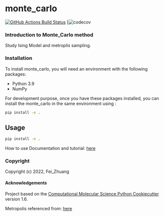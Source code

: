monte_carlo
==============================
[//]: # (Badges)
[![GitHub Actions Build Status](https://github.com/REPLACE_WITH_OWNER_ACCOUNT/monte_carlo/workflows/CI/badge.svg)](https://github.com/REPLACE_WITH_OWNER_ACCOUNT/monte_carlo/actions?query=workflow%3ACI)
[![codecov](https://codecov.io/gh/FeiQuantumSoftware/Monte_Carlo/commit/5941e927d2e5f732af2d63403d6176b5ffd709b1/)


### Introduction to Monte_Carlo method


Study Ising Model and metroplis sampling.


### Installation

To install monte_carlo, you will need an environment with the following packages:

* Python 3.9
* NumPy

For development purpose, once you have these packages installed, you can install the monte_carlo in the same environment using :

   ```sh
   pip install -e .
   ```



<!-- USAGE EXAMPLES -->
## Usage


   ```sh
   pip install -e .
   ```


 
How to use Documentation and tutorial: [here](https://monte-carlo-feiquantumsoftware.readthedocs.io/en/latest/)



<!-- ROADMAP -->



### Copyright

Copyright (c) 2022, Fei_Zhuang


#### Acknowledgements
 
Project based on the 
[Computational Molecular Science Python Cookiecutter](https://github.com/molssi/cookiecutter-cms) version 1.6.


Metropolis referenced from: [here](https://arxiv.org/pdf/0803.0217.pdf)

